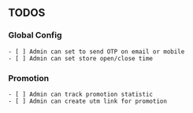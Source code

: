 ## TODOS

### Global Config

```todo
- [ ] Admin can set to send OTP on email or mobile
- [ ] Admin can set store open/close time
```

### Promotion

```todo
- [ ] Admin can track promotion statistic
- [ ] Admin can create utm link for promotion
```
